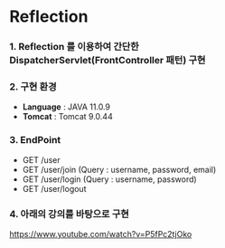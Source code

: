 # Reflection
###  1. Reflection 를 이용하여 간단한 DispatcherServlet(FrontController 패턴) 구현
###  2. 구현 환경
* **Language**           :	JAVA 11.0.9
* **Tomcat**             :	Tomcat 9.0.44
###  3. EndPoint
* GET /user
* GET /user/join (Query : username, password, email)
* GET /user/login (Query : username, password)
* GET /user/logout

###  4. 아래의 강의를 바탕으로 구현
https://www.youtube.com/watch?v=P5fPc2tjOko
